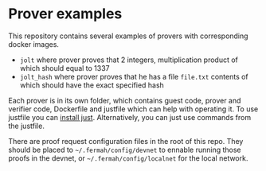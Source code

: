 # Prover examples
This repository contains several examples of provers with corresponding docker images.
- `jolt` where prover proves that 2 integers, multiplication product of which should equal to 1337
- `jolt_hash` where prover proves that he has a file `file.txt` contents of which should have the exact specified hash

Each prover is in its own folder, which contains guest code, prover and verifier code, Dockerfile and justfile which can help with operating it.
To use justfile you can [install just](https://github.com/casey/just?tab=readme-ov-file#installation). Alternatively, you can just use commands from the justfile.

There are proof request configuration files in the root of this repo. They should be placed to `~/.fermah/config/devnet` to ennable running those proofs in the devnet, or `~/.fermah/config/localnet` for the local network.

